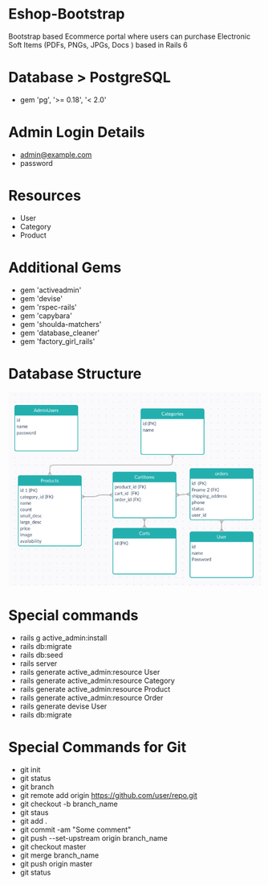 # Eshop-Bootstrap
Bootstrap based Ecommerce portal where users can purchase Electronic Soft Items (PDFs, PNGs, JPGs, Docs ) based in Rails 6

# Database > PostgreSQL
* gem 'pg', '>= 0.18', '< 2.0'

# Admin Login Details
* admin@example.com
* password
  
# Resources
* User
* Category
* Product

# Additional Gems
* gem 'activeadmin'
* gem 'devise'
* gem 'rspec-rails'
* gem 'capybara'
* gem 'shoulda-matchers'
* gem 'database_cleaner'
* gem 'factory_girl_rails'

# Database Structure
 ![alt text](https://github.com/surenderrwt/Eshop-bootstrap/blob/master/Database_scheme.png?raw=true)

# Special commands
* rails g active_admin:install
* rails db:migrate
* rails db:seed
* rails server
* rails generate active_admin:resource User
* rails generate active_admin:resource Category
* rails generate active_admin:resource Product
* rails generate active_admin:resource Order
* rails generate devise User
* rails db:migrate

# Special Commands for Git
* git init
* git status
* git branch
* git remote add origin https://github.com/user/repo.git
* git checkout -b branch_name
* git staus
* git add .
* git commit -am "Some comment"
* git push --set-upstream origin branch_name
* git checkout master
* git merge branch_name
* git push origin master
* git status